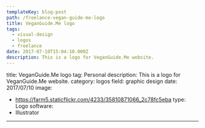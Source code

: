 ```yaml
---
templateKey: blog-post
path: /freelance-vegan-guide-me-logo
title: VeganGuide.Me logo
tags:
  - visual-design
  - logos
  - freelance
date: 2017-07-10T15:04:10.000Z
description: This is a logo for VeganGuide.Me website.
---
```


title: VeganGuide.Me logo
tag: Personal
description: This is a logo for VeganGuide.Me website.
category: logos
field: graphic design
date: 2017/07/10
image: 
- https://farm5.staticflickr.com/4233/35810871066_2c78fc5eba
type: Logo
software:
- Illustrator
---
